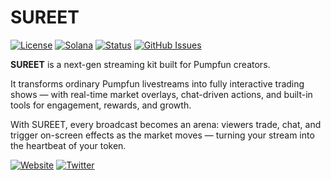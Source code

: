# SUREET

[![License](https://img.shields.io/badge/License-MIT-blue.svg)](https://opensource.org/licenses/MIT)
[![Solana](https://img.shields.io/badge/Solana-Web3-green.svg)](https://solana.com/)
[![Status](https://img.shields.io/badge/Status-In%20Development-orange.svg)]()
[![GitHub Issues](https://img.shields.io/github/issues/yourusername/ontora-ai.svg)](https://github.com/yourusername/ontora-ai/issues)

**SUREET**  is a next-gen streaming kit built for Pumpfun creators.

It transforms ordinary Pumpfun livestreams into fully interactive trading shows — with real-time market overlays, chat-driven actions, and built-in tools for engagement, rewards, and growth.

With SUREET, every broadcast becomes an arena: viewers trade, chat, and trigger on-screen effects as the market moves — turning your stream into the heartbeat of your token.


[![Website](https://img.shields.io/badge/Website-SUREET-blue?logo=google-chrome)](https://sureetkit.fun/)
[![Twitter](https://img.shields.io/badge/Twitter-SUREET-blue?logo=twitter)](https://x.com/SUREETKIT)

